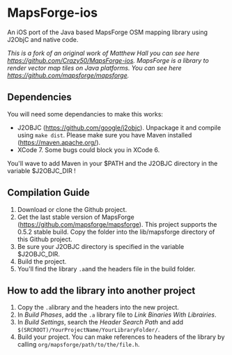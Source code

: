 # MapsForge-ios
An iOS port of the Java based MapsForge OSM mapping library using J2ObjC and native code.

*This is a fork of an original work of Matthew Hall you can see here https://github.com/Crazy50/MapsForge-ios.*
*MapsForge is a library to render vector map tiles on Java platforms. You can see here https://github.com/mapsforge/mapsforge.*

## Dependencies

You will need some dependancies to make this works:
* J2OBJC (https://github.com/google/j2objc). Unpackage it and compile using `make dist`. Please make sure you have Maven installed (https://maven.apache.org/).
* XCode 7. Some bugs could block you in XCode 6.

You'll wave to add Maven in your $PATH and the J2OBJC directory in the variable $J2OBJC_DIR !

## Compilation Guide

1. Download or clone the Github project.
2. Get the last stable version of MapsForge (https://github.com/mapsforge/mapsforge). This project supports the 0.5.2 stable build. Copy the folder into the lib/mapsforge directory of this Github project.
3. Be sure your J2OBJC directory is specified in the variable $J2OBJC_DIR.
4. Build the project.
5. You'll find the library `.a`and the headers file in the build folder.

## How to add the library into another project

1. Copy the `.a`library and the headers into the new project.
2. In *Build Phases*, add the `.a` library file to *Link Binaries With Librairies*.
3. In *Build Settings*, search the *Header Search Path* and add `$(SRCROOT)/YourProjectName/YourLibraryFolder/`.
4. Build your project. You can make references to headers of the library by calling `org/mapsforge/path/to/the/file.h`.
